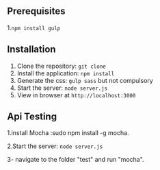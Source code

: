 
## Prerequisites
1.`npm install gulp`


## Installation

1. Clone the repository: `git clone`
2. Install the application: `npm install`
3. Generate the css: `gulp sass` but not compulsory 
3. Start the server: `node server.js`
4. View in browser at `http://localhost:3000`



## Api Testing

1.install Mocha :sudo npm install -g mocha.

2.Start the server: `node server.js`

3- navigate to the folder "test" and run "mocha".




